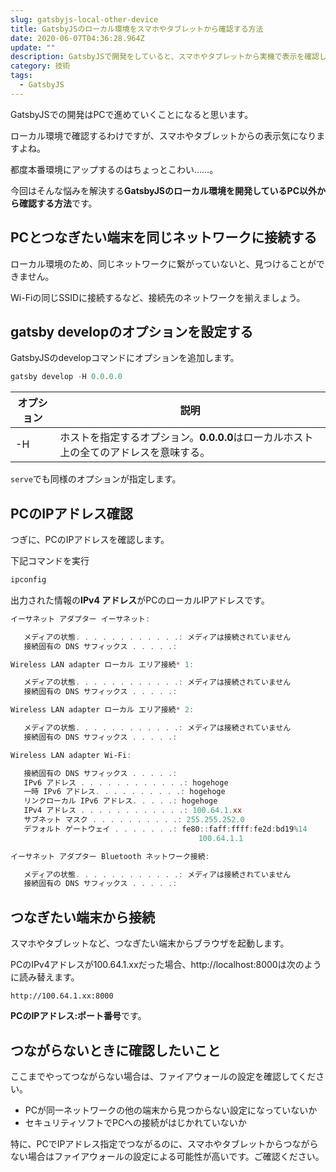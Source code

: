 ```yaml
---
slug: gatsbyjs-local-other-device
title: GatsbyJSのローカル環境をスマホやタブレットから確認する方法
date: 2020-06-07T04:36:28.964Z
update: ""
description: GatsbyJSで開発をしていると、スマホやタブレットから実機で表示を確認したい！となることありませんか？　解決方法を説明します。
category: 技術
tags:
  - GatsbyJS
---
```

GatsbyJSでの開発はPCで進めていくことになると思います。

ローカル環境で確認するわけですが、スマホやタブレットからの表示気になりますよね。

都度本番環境にアップするのはちょっとこわい……。

今回はそんな悩みを解決する**GatsbyJSのローカル環境を開発しているPC以外から確認する方法**です。

## PCとつなぎたい端末を同じネットワークに接続する

ローカル環境のため、同じネットワークに繋がっていないと、見つけることができません。

Wi-Fiの同じSSIDに接続するなど、接続先のネットワークを揃えましょう。

## gatsby developのオプションを設定する

GatsbyJSのdevelopコマンドにオプションを追加します。

```powershell
gatsby develop -H 0.0.0.0
```

| オプション | 説明                                                         |
| ---------- | ------------------------------------------------------------ |
| -H         | ホストを指定するオプション。**0.0.0.0**はローカルホスト上の全てのアドレスを意味する。 |

`serve`でも同様のオプションが指定します。

## PCのIPアドレス確認

つぎに、PCのIPアドレスを確認します。

下記コマンドを実行

```powershell
ipconfig
```

出力された情報の**IPv4 アドレス**がPCのローカルIPアドレスです。

```powershell
イーサネット アダプター イーサネット:

   メディアの状態. . . . . . . . . . . .: メディアは接続されていません
   接続固有の DNS サフィックス . . . . .:

Wireless LAN adapter ローカル エリア接続* 1:

   メディアの状態. . . . . . . . . . . .: メディアは接続されていません
   接続固有の DNS サフィックス . . . . .:

Wireless LAN adapter ローカル エリア接続* 2:

   メディアの状態. . . . . . . . . . . .: メディアは接続されていません
   接続固有の DNS サフィックス . . . . .:

Wireless LAN adapter Wi-Fi:

   接続固有の DNS サフィックス . . . . .:
   IPv6 アドレス . . . . . . . . . . . .: hogehoge
   一時 IPv6 アドレス. . . . . . . . . .: hogehoge
   リンクローカル IPv6 アドレス. . . . .: hogehoge
   IPv4 アドレス . . . . . . . . . . . .: 100.64.1.xx
   サブネット マスク . . . . . . . . . .: 255.255.252.0
   デフォルト ゲートウェイ . . . . . . .: fe80::faff:ffff:fe2d:bd19%14
                                          100.64.1.1

イーサネット アダプター Bluetooth ネットワーク接続:

   メディアの状態. . . . . . . . . . . .: メディアは接続されていません
   接続固有の DNS サフィックス . . . . .:
```

## つなぎたい端末から接続

スマホやタブレットなど、つなぎたい端末からブラウザを起動します。

PCのIPv4アドレスが100.64.1.xxだった場合、http://localhost:8000は次のように読み替えます。

```text
http://100.64.1.xx:8000
```

**PCのIPアドレス:ポート番号**です。

## つながらないときに確認したいこと

ここまでやってつながらない場合は、ファイアウォールの設定を確認してください。

* PCが同一ネットワークの他の端末から見つからない設定になっていないか
* セキュリティソフトでPCへの接続がはじかれていないか

特に、PCでIPアドレス指定でつながるのに、スマホやタブレットからつながらない場合はファイアウォールの設定による可能性が高いです。ご確認ください。